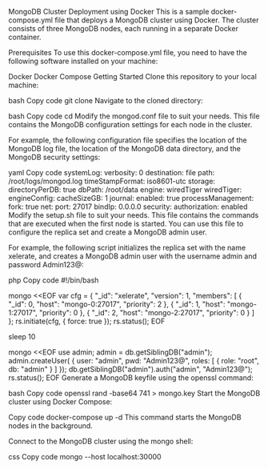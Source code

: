 MongoDB Cluster Deployment using Docker
This is a sample docker-compose.yml file that deploys a MongoDB cluster using Docker. The cluster consists of three MongoDB nodes, each running in a separate Docker container.

Prerequisites
To use this docker-compose.yml file, you need to have the following software installed on your machine:

Docker
Docker Compose
Getting Started
Clone this repository to your local machine:

bash
Copy code
git clone <repository-url>
Navigate to the cloned directory:

bash
Copy code
cd <cloned-directory>
Modify the mongod.conf file to suit your needs. This file contains the MongoDB configuration settings for each node in the cluster.

For example, the following configuration file specifies the location of the MongoDB log file, the location of the MongoDB data directory, and the MongoDB security settings:

yaml
Copy code
systemLog:
  verbosity: 0
  destination: file
  path: /root/logs/mongod.log
  timeStampFormat: iso8601-utc
storage:
  directoryPerDB: true
  dbPath: /root/data
  engine: wiredTiger
  wiredTiger:
    engineConfig:
      cacheSizeGB: 1
  journal:
    enabled: true
processManagement:
  fork: true
net:
  port: 27017
  bindIp: 0.0.0.0
security:
  authorization: enabled
Modify the setup.sh file to suit your needs. This file contains the commands that are executed when the first node is started. You can use this file to configure the replica set and create a MongoDB admin user.

For example, the following script initializes the replica set with the name xelerate, and creates a MongoDB admin user with the username admin and password Admin123@:

php
Copy code
#!/bin/bash

mongo <<EOF
   var cfg = {
        "_id": "xelerate",
        "version": 1,
        "members": [
            {
                "_id": 0,
                "host": "mongo-0:27017",
                "priority": 2
            },
            {
                "_id": 1,
                "host": "mongo-1:27017",
                "priority": 0
            },
            {
                "_id": 2,
                "host": "mongo-2:27017",
                "priority": 0
            }
        ]
    };
    rs.initiate(cfg, { force: true });
    rs.status();
EOF

sleep 10

mongo <<EOF
   use admin;
   admin = db.getSiblingDB("admin");
   admin.createUser(
     {
      user: "admin",
      pwd: "Admin123@",
      roles: [ { role: "root", db: "admin" } ]
     });
     db.getSiblingDB("admin").auth("admin", "Admin123@");
     rs.status();
EOF
Generate a MongoDB keyfile using the openssl command:

bash
Copy code
openssl rand -base64 741 > mongo.key
Start the MongoDB cluster using Docker Compose:

Copy code
docker-compose up -d
This command starts the MongoDB nodes in the background.

Connect to the MongoDB cluster using the mongo shell:

css
Copy code
mongo --host localhost:30000